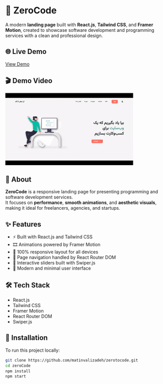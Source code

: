 # 🧩 ZeroCode

A modern **landing page** built with **React.js**, **Tailwind CSS**, and **Framer Motion**, created to showcase software development and programming services with a clean and professional design.

## 🌐 Live Demo
[View Demo](https://matinvalizadeh.github.io/zerotocode/)

## 🎬 Demo Video
![Demo](./public/Demo.gif)

## 📝 About
**ZeroCode** is a responsive landing page for presenting programming and software development services.  
It focuses on **performance**, **smooth animations**, and **aesthetic visuals**, making it ideal for freelancers, agencies, and startups.

## ✨ Features
- ⚡ Built with React.js and Tailwind CSS  
- 🎞️ Animations powered by Framer Motion  
- 📱 100% responsive layout for all devices  
- 🧭 Page navigation handled by React Router DOM  
- 🎠 Interactive sliders built with Swiper.js  
- 💬 Modern and minimal user interface  

## 🛠 Tech Stack
- React.js  
- Tailwind CSS  
- Framer Motion  
- React Router DOM  
- Swiper.js  

## 🚀 Installation
To run this project locally:

```bash
git clone https://github.com/matinvalizadeh/zerotocode.git
cd zeroCode
npm install
npm start
